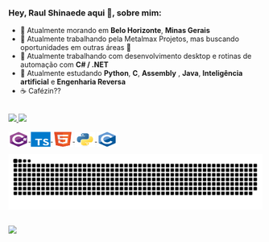 ### Hey, Raul Shinaede aqui 👋, sobre mim:

- 🏡 Atualmente morando em **Belo Horizonte**, **Minas Gerais**
- 🏬 Atualmente trabalhando pela Metalmax Projetos, mas buscando oportunidades em outras áreas 🤷
- 🔭 Atualmente trabalhando com desenvolvimento desktop e rotinas de automação com **C# / .NET**
- 🌱 Atualmente estudando **Python**, **C**, **Assembly** , **Java**, **Inteligência artificial** e **Engenharia Reversa**
- ☕ Cafézin??
<br><br>

<div>
  <a href="https://github.com/RaulShinaede">
  <img height="180em" src="https://github-readme-stats.vercel.app/api?username=RaulShinaede&show_icons=true&theme=dracula&include_all_commits=true&count_private=true"/>
  <img height="180em" src="https://github-readme-stats.vercel.app/api/top-langs/?username=RaulShinaede&layout=compact&langs_count=16&theme=dracula"/>
</div>
  <br>

  <div>
    <img align="center" alt="CSharp" height="30" width="40" src="https://raw.githubusercontent.com/devicons/devicon/master/icons/csharp/csharp-original.svg">
    <img align="center" alt="Typescript" height="30" width="40" src="https://raw.githubusercontent.com/devicons/devicon/master/icons/typescript/typescript-original.svg">
    <img align="center" alt="Html5" height="30" width="40" src="https://raw.githubusercontent.com/devicons/devicon/master/icons/html5/html5-original.svg">
    <img align="center" alt="Python" height="30" width="40" src="https://raw.githubusercontent.com/devicons/devicon/master/icons/python/python-original.svg">
    <img align="center" alt="C" height="30" width="40" src="https://raw.githubusercontent.com/devicons/devicon/master/icons/c/c-original.svg">
  </div>
  
  ![Snake animation](https://github.com/RaulShinaede/RaulShinaede/blob/output/github-contribution-grid-snake.svg)
 
  ##
  
  <div>
        <a href="https://www.linkedin.com/in/raul-oliveira-376b14220" target="_blank"><img src="https://img.shields.io/badge/-LinkedIn-%230077B5?style=for-the-badge&logo=linkedin&logoColor=white" target="_blank"></a>
  </div>
  

